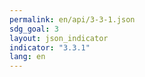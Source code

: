 ```yaml
---
permalink: en/api/3-3-1.json
sdg_goal: 3
layout: json_indicator
indicator: "3.3.1"
lang: en
---
```

